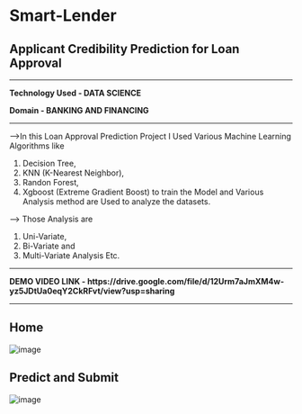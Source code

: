 # Smart-Lender

## Applicant Credibility Prediction for Loan Approval

<hr>

<b> Technology Used - DATA SCIENCE </b>

<b> Domain          - BANKING AND FINANCING </b><br>
<hr>

-->In this Loan Approval Prediction Project I Used Various Machine Learning Algorithms like 

1. Decision Tree, 
2. KNN (K-Nearest Neighbor), 
3. Randon Forest, 
4. Xgboost (Extreme Gradient Boost) to train the Model and Various Analysis method are Used to analyze the datasets. 

--> Those Analysis are

1. Uni-Variate, 
2. Bi-Variate and 
3. Multi-Variate Analysis Etc. <br>

<hr>
<b>DEMO VIDEO LINK - https://drive.google.com/file/d/12Urm7aJmXM4w-yz5JDtUa0eqY2CkRFvt/view?usp=sharing</b>

<br>
<hr>

## Home

![image](https://user-images.githubusercontent.com/102854779/204123287-20d5236f-c5b3-40e5-8cfa-98c78d83ebbc.png)

## Predict and Submit

![image](https://user-images.githubusercontent.com/102854779/204123299-4241ce99-de4d-4671-a76d-00b680c79a4e.png)

